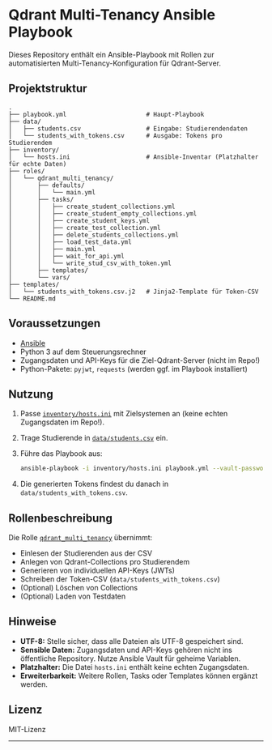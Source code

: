 # Qdrant Multi-Tenancy Ansible Playbook

Dieses Repository enthält ein Ansible-Playbook mit Rollen zur automatisierten Multi-Tenancy-Konfiguration für Qdrant-Server.

## Projektstruktur

```
.
├── playbook.yml                      # Haupt-Playbook
├── data/
│   ├── students.csv                  # Eingabe: Studierendendaten
│   └── students_with_tokens.csv      # Ausgabe: Tokens pro Studierendem
├── inventory/
│   └── hosts.ini                     # Ansible-Inventar (Platzhalter für echte Daten)
├── roles/
│   └── qdrant_multi_tenancy/
│       ├── defaults/
│       │   └── main.yml
│       ├── tasks/
│       │   ├── create_student_collections.yml
│       │   ├── create_student_empty_collections.yml
│       │   ├── create_student_keys.yml
│       │   ├── create_test_collection.yml
│       │   ├── delete_students_collections.yml
│       │   ├── load_test_data.yml
│       │   ├── main.yml
│       │   ├── wait_for_api.yml
│       │   └── write_stud_csv_with_token.yml
│       ├── templates/
│       └── vars/
├── templates/
│   └── students_with_tokens.csv.j2   # Jinja2-Template für Token-CSV
└── README.md
```

## Voraussetzungen

- [Ansible](https://docs.ansible.com/ansible/latest/installation_guide/intro_installation.html)
- Python 3 auf dem Steuerungsrechner
- Zugangsdaten und API-Keys für die Ziel-Qdrant-Server (nicht im Repo!)
- Python-Pakete: `pyjwt`, `requests` (werden ggf. im Playbook installiert)

## Nutzung

1. Passe [`inventory/hosts.ini`](inventory/hosts.ini) mit Zielsystemen an (keine echten Zugangsdaten im Repo!).
2. Trage Studierende in [`data/students.csv`](data/students.csv) ein.
3. Führe das Playbook aus:

    ```bash
    ansible-playbook -i inventory/hosts.ini playbook.yml --vault-password-file .vault_pass.txt
    ```

4. Die generierten Tokens findest du danach in `data/students_with_tokens.csv`.

## Rollenbeschreibung

Die Rolle [`qdrant_multi_tenancy`](roles/qdrant_multi_tenancy/) übernimmt:

- Einlesen der Studierenden aus der CSV
- Anlegen von Qdrant-Collections pro Studierendem
- Generieren von individuellen API-Keys (JWTs)
- Schreiben der Token-CSV (`data/students_with_tokens.csv`)
- (Optional) Löschen von Collections
- (Optional) Laden von Testdaten

## Hinweise

- **UTF-8:** Stelle sicher, dass alle Dateien als UTF-8 gespeichert sind.
- **Sensible Daten:** Zugangsdaten und API-Keys gehören nicht ins öffentliche Repository. Nutze Ansible Vault für geheime Variablen.
- **Platzhalter:** Die Datei `hosts.ini` enthält keine echten Zugangsdaten.
- **Erweiterbarkeit:** Weitere Rollen, Tasks oder Templates können ergänzt werden.

## Lizenz

MIT-Lizenz

---